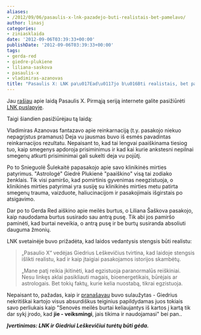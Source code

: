 ```yaml
---
aliases:
- /2012/09/06/pasaulis-x-lnk-pazadejo-buti-realistais-bet-pamelavo/
author: linasj
categories:
- ziniasklaida
date: '2012-09-06T03:39:33+00:00'
publishDate: '2012-09-06T03:39:33+00:00'
tags:
- gerda-red
- giedre-plukiene
- liliana-saskova
- pasaulis-x
- vladimiras-azanovas
title: "Pasaulis X: LNK pa\u017Ead\u0117jo b\u016Bti realistais, bet pamelavo"
---
```


Jau [rašiau](/2012/08/17/lnk-laida-pasaulis-x-ir-jos-vedejas-giedrius-leskevicius/) apie laidą Pasaulis X. Pirmąją seriją internete galite pasižiūrėti [LNK puslapyje](http://www.lnk.lt/laida/3632/pasaulis-x).

Taigi šiandien pasižiūrėjau tą laidą:

Vladimiras Azanovas fantazavo apie reinkarnaciją (t.y. pasakojo niekuo nepagrįstus pramanus) Deja vu jausmas buvo iš esmės pavadintas reinkarnacijos rezultatu. Nepaisant to, kad tai lengvai paaiškinama tiesiog tuo, kaip smegenys apdoroja prisiminimus ir kad kai kurie ankstesni nepilnai smegenų atkurti prisiminimai gali sukelti deja vu pojūtį.

Po to Snieguolė Šulekaitė papasakojo apie savo klinikinės mirties patyrimus. "Astrologė" Giedrė Plukienė "paaiškino" visą tai zodiako ženklais. Tik visi pamiršo, kad pomirtinis gyvenimas neegzistuoja, o klinikinės mirties patyrimai yra susiję su klinikinės mirties metu patirta smegenų trauma, vaizduote, haliucinacijom ir pasakojimais išgirstais po atsigavimo.

Dar po to Gerda Red aiškino apie meilės burtus, o Liliana Šaškova pasakojo, kaip naudodama burtus susirado sau antrą pusę. Tik abi jos pamiršo paminėti, kad burtai neveikia, o antrą pusę ir be burtų susiranda absoliuti dauguma žmonių.

LNK svetainėje buvo prižadėta, kad laidos vedantysis stengsis būti realistu:

> „Pasaulio X“ vedėjas Giedrius Leškevičius tvirtina, kad laidoje stengsis išlikti realistu, kad ir kaip įtaigiai pasakojamos istorijos skambėtų.
> 
> „Mane patį reikia įkitinėti, kad egzistuoja paranormalūs reiškiniai. Nesu linkęs aklai pasikliauti magais, bioenergetikais, būrėjais ar astrologais. Bet tokių faktų, kurie kelia nuostabą, tikrai egzistuoja.


Nepaisant to, pažadas, kaip ir [pranašavau](http://netikiu.com/2012/08/17/lnk-laida-pasaulis-x-ir-jos-vedejas-giedrius-leskevicius/) buvo sulaužytas - Giedrius nekritiškai kartojo visus absurdiškus teiginius papildydamas juos tokiais savo perliukais kaip "Senovės meilės burtai keliaujantys iš kartos į kartą tik dar sykį įrodo, kad **jie - veiksmingi**, jais tikima ir naudojamasi" bei pan..

***Įvertinimas: LNK ir Giedriui Leškevičiui turėtų būti gėda.***
